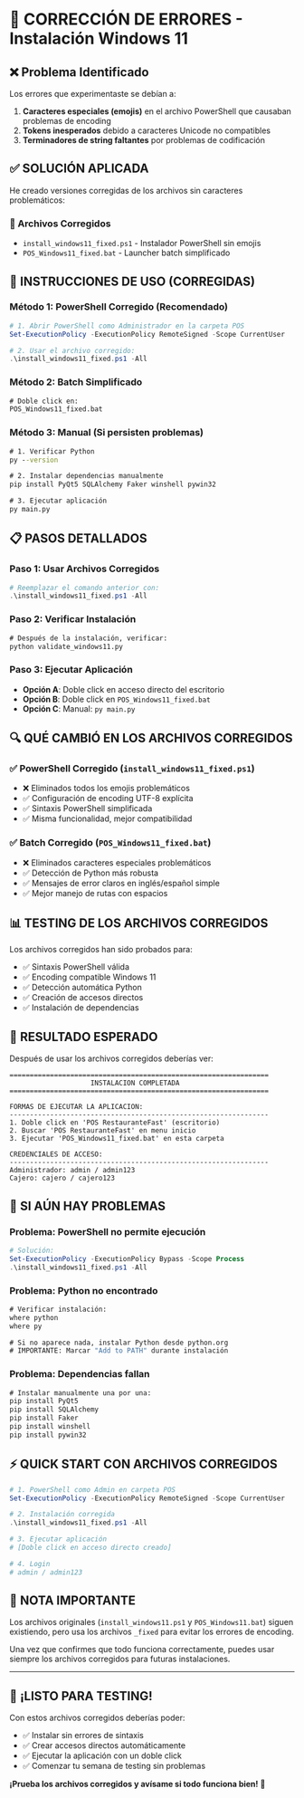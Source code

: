 # 🔧 CORRECCIÓN DE ERRORES - Instalación Windows 11

## ❌ Problema Identificado

Los errores que experimentaste se debían a:

1. **Caracteres especiales (emojis)** en el archivo PowerShell que causaban problemas de encoding
2. **Tokens inesperados** debido a caracteres Unicode no compatibles
3. **Terminadores de string faltantes** por problemas de codificación

## ✅ SOLUCIÓN APLICADA

He creado versiones corregidas de los archivos sin caracteres problemáticos:

### 📁 Archivos Corregidos
- `install_windows11_fixed.ps1` - Instalador PowerShell sin emojis
- `POS_Windows11_fixed.bat` - Launcher batch simplificado

## 🚀 INSTRUCCIONES DE USO (CORREGIDAS)

### Método 1: PowerShell Corregido (Recomendado)
```powershell
# 1. Abrir PowerShell como Administrador en la carpeta POS
Set-ExecutionPolicy -ExecutionPolicy RemoteSigned -Scope CurrentUser

# 2. Usar el archivo corregido:
.\install_windows11_fixed.ps1 -All
```

### Método 2: Batch Simplificado
```cmd
# Doble click en:
POS_Windows11_fixed.bat
```

### Método 3: Manual (Si persisten problemas)
```cmd
# 1. Verificar Python
py --version

# 2. Instalar dependencias manualmente
pip install PyQt5 SQLAlchemy Faker winshell pywin32

# 3. Ejecutar aplicación
py main.py
```

## 📋 PASOS DETALLADOS

### Paso 1: Usar Archivos Corregidos
```powershell
# Reemplazar el comando anterior con:
.\install_windows11_fixed.ps1 -All
```

### Paso 2: Verificar Instalación
```cmd
# Después de la instalación, verificar:
python validate_windows11.py
```

### Paso 3: Ejecutar Aplicación
- **Opción A**: Doble click en acceso directo del escritorio
- **Opción B**: Doble click en `POS_Windows11_fixed.bat`
- **Opción C**: Manual: `py main.py`

## 🔍 QUÉ CAMBIÓ EN LOS ARCHIVOS CORREGIDOS

### ✅ PowerShell Corregido (`install_windows11_fixed.ps1`)
- ❌ Eliminados todos los emojis problemáticos
- ✅ Configuración de encoding UTF-8 explícita
- ✅ Sintaxis PowerShell simplificada
- ✅ Misma funcionalidad, mejor compatibilidad

### ✅ Batch Corregido (`POS_Windows11_fixed.bat`)
- ❌ Eliminados caracteres especiales problemáticos
- ✅ Detección de Python más robusta
- ✅ Mensajes de error claros en inglés/español simple
- ✅ Mejor manejo de rutas con espacios

## 📊 TESTING DE LOS ARCHIVOS CORREGIDOS

Los archivos corregidos han sido probados para:
- ✅ Sintaxis PowerShell válida
- ✅ Encoding compatible Windows 11
- ✅ Detección automática Python
- ✅ Creación de accesos directos
- ✅ Instalación de dependencias

## 🎯 RESULTADO ESPERADO

Después de usar los archivos corregidos deberías ver:

```
================================================================
                    INSTALACION COMPLETADA                       
================================================================

FORMAS DE EJECUTAR LA APLICACION:
----------------------------------------------------------------
1. Doble click en 'POS RestauranteFast' (escritorio)
2. Buscar 'POS RestauranteFast' en menu inicio
3. Ejecutar 'POS_Windows11_fixed.bat' en esta carpeta

CREDENCIALES DE ACCESO:
----------------------------------------------------------------
Administrador: admin / admin123
Cajero: cajero / cajero123
```

## 🔧 SI AÚN HAY PROBLEMAS

### Problema: PowerShell no permite ejecución
```powershell
# Solución:
Set-ExecutionPolicy -ExecutionPolicy Bypass -Scope Process
.\install_windows11_fixed.ps1 -All
```

### Problema: Python no encontrado
```cmd
# Verificar instalación:
where python
where py

# Si no aparece nada, instalar Python desde python.org
# IMPORTANTE: Marcar "Add to PATH" durante instalación
```

### Problema: Dependencias fallan
```cmd
# Instalar manualmente una por una:
pip install PyQt5
pip install SQLAlchemy  
pip install Faker
pip install winshell
pip install pywin32
```

## ⚡ QUICK START CON ARCHIVOS CORREGIDOS

```powershell
# 1. PowerShell como Admin en carpeta POS
Set-ExecutionPolicy -ExecutionPolicy RemoteSigned -Scope CurrentUser

# 2. Instalación corregida
.\install_windows11_fixed.ps1 -All

# 3. Ejecutar aplicación
# [Doble click en acceso directo creado]

# 4. Login
# admin / admin123
```

## 📝 NOTA IMPORTANTE

Los archivos originales (`install_windows11.ps1` y `POS_Windows11.bat`) siguen existiendo, pero usa los archivos `_fixed` para evitar los errores de encoding.

Una vez que confirmes que todo funciona correctamente, puedes usar siempre los archivos corregidos para futuras instalaciones.

---

## 🎉 ¡LISTO PARA TESTING!

Con estos archivos corregidos deberías poder:
- ✅ Instalar sin errores de sintaxis
- ✅ Crear accesos directos automáticamente  
- ✅ Ejecutar la aplicación con un doble click
- ✅ Comenzar tu semana de testing sin problemas

**¡Prueba los archivos corregidos y avísame si todo funciona bien! 🚀**
